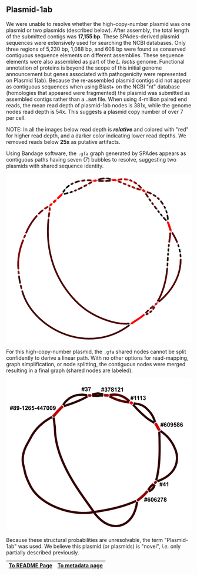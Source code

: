 ---
---

## Plasmid-1ab

We were unable to resolve whether the high-copy-number plasmid was one plasmid or two plasmids (described below). After assembly, the total length of the submitted contigs was **17,155 bp**. These SPAdes-derived plasmid sequences were extensively used for searching the NCBI databases. Only three regions of 5,230 bp, 1,088 bp, and 608 bp were found as conserved contiguous sequence elements on different assemblies. These sequence elements were also assembled as part of the *L. lactis* genome. Functional annotation of proteins is beyond the scope of this initial genome announcement but genes associated with pathogenicity were represented on Plasmid 1(ab). Because the re-assembled plasmid contigs did not appear as contiguous 
sequences when using Blast+ on the NCBI "nt" database (homologies that 
appeared were fragmented) the plasmid was submitted as assembled contigs rather than a
`.BAM` file. When using 4-million paired end reads, the mean read depth of plasmid-1ab nodes is 381x, while the genome nodes read depth is 54x. This suggests a plasmid copy number of over 7 per cell.

NOTE: In all the images below read depth is ***relative*** and colored with "red" for higher read depth, and a darker color indicating lower read depths. We removed reads below **25x** as putative artifacts.

Using Bandage software, the `.gfa` graph generated by SPAdes appears as contiguous paths having seven (7) bubbles to resolve, suggesting two plasmids with shared sequence identity. 

![between bubbles](/fig/Plasmid1ab-after-depth-25-trimming-best-layout-depth250-700.png) 

For this high-copy-number plasmid, the `.gfa` shared 
nodes cannot be split confidently to derive a linear path. With no other options for 
read-mapping, graph simplification, or node splitting, the contiguous nodes were merged 
resulting in a final graph (shared nodes are labeled).

![our analyses](/fig/Plasmid1ab-simplified_graphs.png) 

Because these structural 
probabilities are unresolvable, the term "Plasmid-1ab" was used. 
We believe this plasmid (or plasmids) 
is "novel", *i.e.* only partially described previously.

| [To README Page](/README.md) | [To metadata page](/metadata.md) |
| --- | --- |



